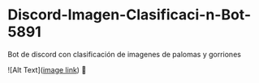 # Discord-Imagen-Clasificaci-n-Bot-5891
Bot de discord con clasificación de imagenes de palomas y gorriones

![Alt Text]([image link](https://encrypted-tbn3.gstatic.com/images?q=tbn:ANd9GcRvcO-MFk6SBoTm_jUcy8foASrUugM-c1iVbJuO3vKqgfxHnB9CaslTCoKDDz2Y2Dzs9zKix6FlBypZa5_z9qwVMA))
🚀
